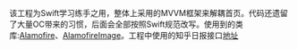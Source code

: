 该工程为Swift学习练手之用，整体上采用的MVVM框架来解耦首页。代码还遗留了大量OC带来的习惯，后面会全部按照Swift规范改写。使用到的类库:[Alamofire][1]、[AlamofireImage][2]。工程中使用的知乎日报接口[地址][3]




[1]:https://github.com/Alamofire/Alamofire
[2]:https://github.com/Alamofire/AlamofireImage
[3]:https://github.com/izzyleung/ZhihuDailyPurify/wiki/知乎日报-API-分析



